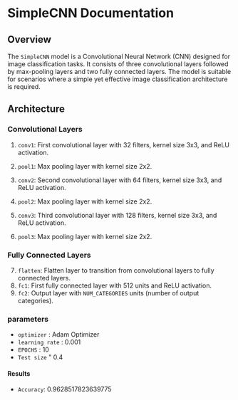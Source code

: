 # SimpleCNN Documentation

## Overview

The `SimpleCNN` model is a Convolutional Neural Network (CNN) designed for image classification tasks. It consists of three convolutional layers followed by max-pooling layers and two fully connected layers. The model is suitable for scenarios where a simple yet effective image classification architecture is required.

## Architecture

### Convolutional Layers
1. `conv1`: First convolutional layer with 32 filters, kernel size 3x3, and ReLU activation.
2. `pool1`: Max pooling layer with kernel size 2x2.

3. `conv2`: Second convolutional layer with 64 filters, kernel size 3x3, and ReLU activation.
4. `pool2`: Max pooling layer with kernel size 2x2.

5. `conv3`: Third convolutional layer with 128 filters, kernel size 3x3, and ReLU activation.
6. `pool3`: Max pooling layer with kernel size 2x2.

### Fully Connected Layers
7. `flatten`: Flatten layer to transition from convolutional layers to fully connected layers.
8. `fc1`: First fully connected layer with 512 units and ReLU activation.
9. `fc2`: Output layer with `NUM_CATEGORIES` units (number of output categories).


### parameters
- `optimizer` : Adam Optimizer
- `learning rate` : 0.001
- `EPOCHS` : 10
- `Test size` " 0.4


#### Results
- `Accuracy`: 0.9628517823639775

